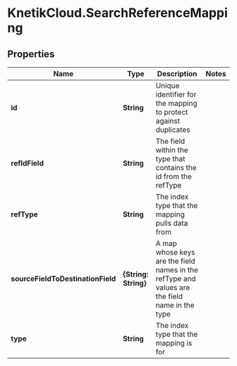 # KnetikCloud.SearchReferenceMapping

## Properties
Name | Type | Description | Notes
------------ | ------------- | ------------- | -------------
**id** | **String** | Unique identifier for the mapping to protect against duplicates | 
**refIdField** | **String** | The field within the type that contains the id from the refType | 
**refType** | **String** | The index type that the mapping pulls data from | 
**sourceFieldToDestinationField** | **{String: String}** | A map whose keys are the field names in the refType and values are the field name in the type | 
**type** | **String** | The index type that the mapping is for | 


